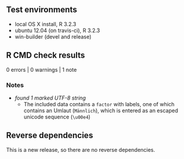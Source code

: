 ## Test environments
* local OS X install, R 3.2.3
* ubuntu 12.04 (on travis-ci), R 3.2.3
* win-builder (devel and release)

## R CMD check results

0 errors | 0 warnings | 1 note

### Notes

- *found 1 marked UTF-8 string*
    - The included data contains a `factor` with labels, one of which contains an Umlaut (`Männlich`), which is entered as an escaped unicode sequence (`\u00e4`)

## Reverse dependencies

This is a new release, so there are no reverse dependencies.

